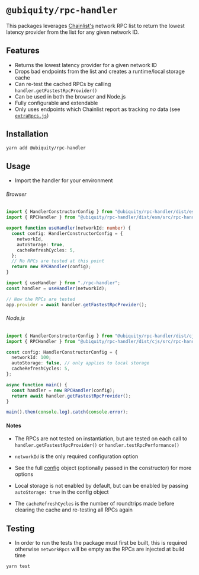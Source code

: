 # `@ubiquity/rpc-handler`

This packages leverages [Chainlist's](https://github.com/DefiLlama/chainlist) network RPC list to return the lowest latency provider from the list for any given network ID.

## Features

- Returns the lowest latency provider for a given network ID
- Drops bad endpoints from the list and creates a runtime/local storage cache
- Can re-test the cached RPCs by calling `handler.getFastestRpcProvider()`
- Can be used in both the browser and Node.js
- Fully configurable and extendable
- Only uses endpoints which Chainlist report as tracking _no_ data (see [`extraRpcs.js`](https://github.com/DefiLlama/chainlist/blob/main/constants/extraRpcs.js))

## Installation

```bash
yarn add @ubiquity/rpc-handler
```

## Usage

- Import the handler for your environment

###### Browser

```typescript
import { HandlerConstructorConfig } from "@ubiquity/rpc-handler/dist/esm/src/handler";
import { RPCHandler } from "@ubiquity/rpc-handler/dist/esm/src/rpc-handler";

export function useHandler(networkId: number) {
  const config: HandlerConstructorConfig = {
    networkId,
    autoStorage: true,
    cacheRefreshCycles: 5,
  };
  // No RPCs are tested at this point
  return new RPCHandler(config);
}
```

```typescript
import { useHandler } from "./rpc-handler";
const handler = useHandler(networkId);

// Now the RPCs are tested
app.provider = await handler.getFastestRpcProvider();
```

###### Node.js

```typescript
import { HandlerConstructorConfig } from "@ubiquity/rpc-handler/dist/cjs/src/handler";
import { RPCHandler } from "@ubiquity/rpc-handler/dist/cjs/src/rpc-handler";

const config: HandlerConstructorConfig = {
  networkId: 100;
  autoStorage: false, // only applies to local storage
  cacheRefreshCycles: 5,
};

async function main() {
  const handler = new RPCHandler(config);
  return await handler.getFastestRpcProvider();
}

main().then(console.log).catch(console.error);
```

#### Notes

- The RPCs are not tested on instantiation, but are tested on each call to `handler.getFastestRpcProvider()` or `handler.testRpcPerformance()`

- `networkId` is the only required configuration option

- See the full [config](src\handler.ts) object (optionally passed in the constructor) for more options

- Local storage is not enabled by default, but can be enabled by passing `autoStorage: true` in the config object

- The `cacheRefreshCycles` is the number of roundtrips made before clearing the cache and re-testing all RPCs again

## Testing

- In order to run the tests the package must first be built, this is required otherwise `networkRpcs` will be empty as the RPCs are injected at build time

```bash
yarn test
```
